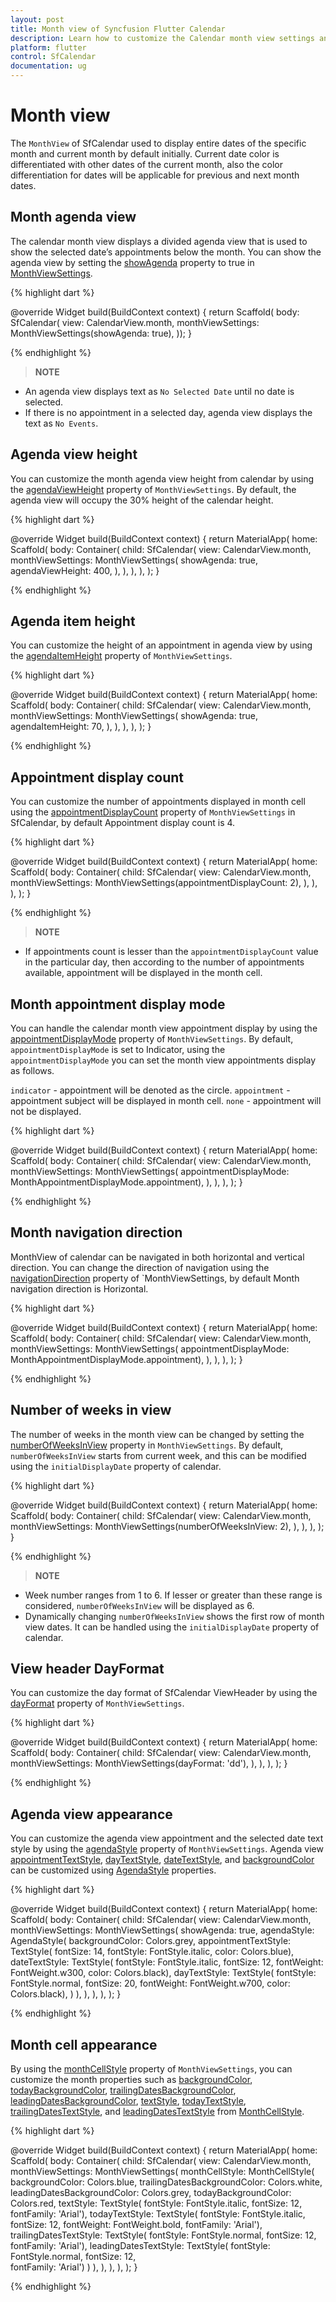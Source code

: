 ```yaml
---
layout: post
title: Month view of Syncfusion Flutter Calendar 
description: Learn how to customize the Calendar month view settings and its appearance in SfCalendar widget in Flutter
platform: flutter
control: SfCalendar
documentation: ug
---
```


# Month view

The `MonthView` of SfCalendar used to display entire dates of the specific month and current month by default initially. Current date color is differentiated with other dates of the current month, also the color differentiation for dates will be applicable for previous and next month dates.

## Month agenda view

The calendar month view displays a divided agenda view that is used to show the selected date’s appointments below the month. You can show the agenda view by setting the [showAgenda](https://pub.dev/documentation/syncfusion_flutter_calendar/latest/calendar/MonthViewSettings/showAgenda.html) property to true in [MonthViewSettings](https://pub.dev/documentation/syncfusion_flutter_calendar/latest/calendar/MonthViewSettings-class.html).

{% highlight dart %}

@override
Widget build(BuildContext context) {
	return Scaffold(
		body: SfCalendar(
			view: CalendarView.month,
			monthViewSettings: MonthViewSettings(showAgenda: true),
	));
}

{% endhighlight %}

>**NOTE**
* An agenda view displays text as `No Selected Date` until no date is selected.
* If there is no appointment in a selected day, agenda view displays the text as `No Events`.

## Agenda view height

You can customize the month agenda view height from calendar by using the [agendaViewHeight](https://pub.dev/documentation/syncfusion_flutter_calendar/latest/calendar/MonthViewSettings/agendaViewHeight.html) property of `MonthViewSettings`. By default, the agenda view will occupy the 30% height of the calendar height.

{% highlight dart %}

@override
Widget build(BuildContext context) {
	return MaterialApp(
		home: Scaffold(
			body: Container(
				child: SfCalendar(
					view: CalendarView.month,
					monthViewSettings: MonthViewSettings(
						showAgenda: true,
						agendaViewHeight: 400,
					),
				),
			),
		),
	);
}

{% endhighlight %}

## Agenda item height

You can customize the height of an appointment in agenda view by using the [agendaItemHeight](https://pub.dev/documentation/syncfusion_flutter_calendar/latest/calendar/MonthViewSettings/agendaItemHeight.html) property of `MonthViewSettings`.

{% highlight dart %}

@override
Widget build(BuildContext context) {
	return MaterialApp(
		home: Scaffold(
			body: Container(
				child: SfCalendar(
					view: CalendarView.month,
					monthViewSettings: MonthViewSettings(
						showAgenda: true,
						agendaItemHeight: 70,
					),
				),
			),
		),
	);
}

{% endhighlight %}

## Appointment display count

You can customize the number of appointments displayed in month cell using the [appointmentDisplayCount](https://pub.dev/documentation/syncfusion_flutter_calendar/latest/calendar/MonthViewSettings/appointmentDisplayCount.html) property of `MonthViewSettings` in SfCalendar, by default Appointment display count is 4.

{% highlight dart %}

@override
Widget build(BuildContext context) {
	return MaterialApp(
		home: Scaffold(
			body: Container(
				child: SfCalendar(
					view: CalendarView.month,
					monthViewSettings: MonthViewSettings(appointmentDisplayCount: 2),
				),
			),
		),
	);
}

{% endhighlight %}

>**NOTE**
* If appointments count is lesser than the `appointmentDisplayCount` value in the particular day, then according to the number of appointments available, appointment will be displayed in the month cell.

## Month appointment display mode

You can handle the calendar month view appointment display by using the [appointmentDisplayMode](https://pub.dev/documentation/syncfusion_flutter_calendar/latest/calendar/MonthViewSettings/appointmentDisplayMode.html) property of `MonthViewSettings`. By default, `appointmentDisplayMode` is set to Indicator, using the `appointmentDisplayMode` you can set the month view appointments display as follows.

`indicator` - appointment will be denoted as the circle.
`appointment` - appointment subject will be displayed in month cell.
`none` - appointment will not be displayed.

{% highlight dart %}

@override
Widget build(BuildContext context) {
	return MaterialApp(
		home: Scaffold(
			body: Container(
				child: SfCalendar(
					view: CalendarView.month,
					monthViewSettings: MonthViewSettings(
						appointmentDisplayMode:
							MonthAppointmentDisplayMode.appointment),
					),
				),
			),
		);
	}

{% endhighlight %}

## Month navigation direction

MonthView of calendar can be navigated in both horizontal and vertical direction. You can change the direction of navigation using the [navigationDirection](https://pub.dev/documentation/syncfusion_flutter_calendar/latest/calendar/MonthViewSettings/navigationDirection.html) property of `MonthViewSettings, by default Month navigation direction is Horizontal.

{% highlight dart %}

@override
Widget build(BuildContext context) {
	return MaterialApp(
		home: Scaffold(
			body: Container(
				child: SfCalendar(
					view: CalendarView.month,
					monthViewSettings: MonthViewSettings(
						appointmentDisplayMode:
							MonthAppointmentDisplayMode.appointment),
					),
				),
			),
		);
	}

{% endhighlight %}

## Number of weeks in view

The number of weeks in the month view can be changed by setting the [numberOfWeeksInView](https://pub.dev/documentation/syncfusion_flutter_calendar/latest/calendar/MonthViewSettings/numberOfWeeksInView.html) property in `MonthViewSettings`. By default, `numberOfWeeksInView` starts from current week, and this can be modified using the `initialDisplayDate` property of calendar.

{% highlight dart %}

@override
Widget build(BuildContext context) {
	return MaterialApp(
		home: Scaffold(
			body: Container(
				child: SfCalendar(
					view: CalendarView.month,
					monthViewSettings: MonthViewSettings(numberOfWeeksInView: 2),
				),
			),
		),
	);
}

{% endhighlight %}

>**NOTE**
* Week number ranges from 1 to 6. If lesser or greater than these range is considered, `numberOfWeeksInView` will be displayed as 6.
* Dynamically changing `numberOfWeeksInView` shows the first row of month view dates. It can be handled using the `initialDisplayDate` property of calendar.

## View header DayFormat

You can customize the day format of SfCalendar ViewHeader by using the [dayFormat](https://pub.dev/documentation/syncfusion_flutter_calendar/latest/calendar/MonthViewSettings/dayFormat.html) property of `MonthViewSettings`.

{% highlight dart %}

@override
Widget build(BuildContext context) {
	return MaterialApp(
		home: Scaffold(
			body: Container(
				child: SfCalendar(
					view: CalendarView.month,
					monthViewSettings: MonthViewSettings(dayFormat: 'dd'),
				),
			),
		),
	);
}

{% endhighlight %}

## Agenda view appearance

You can customize the agenda view appointment and the selected date text style by using the [agendaStyle](https://pub.dev/documentation/syncfusion_flutter_calendar/latest/calendar/MonthViewSettings/agendaStyle.html) property of `MonthViewSettings`. Agenda view [appointmentTextStyle](https://pub.dev/documentation/syncfusion_flutter_calendar/latest/calendar/AgendaStyle/appointmentTextStyle.html), [dayTextStyle](https://pub.dev/documentation/syncfusion_flutter_calendar/latest/calendar/AgendaStyle/dayTextStyle.html), [dateTextStyle](https://pub.dev/documentation/syncfusion_flutter_calendar/latest/calendar/AgendaStyle/dateTextStyle.html), and [backgroundColor](https://pub.dev/documentation/syncfusion_flutter_calendar/latest/calendar/AgendaStyle/backgroundColor.html) can be customized using [AgendaStyle](https://pub.dev/documentation/syncfusion_flutter_calendar/latest/calendar/AgendaStyle-class.html) properties.

{% highlight dart %}

@override
Widget build(BuildContext context) {
	return MaterialApp(
		home: Scaffold(
			body: Container(
				child: SfCalendar(
					view: CalendarView.month,
					monthViewSettings: MonthViewSettings(
						showAgenda: true,
						agendaStyle: AgendaStyle(
							backgroundColor: Colors.grey,
							appointmentTextStyle: TextStyle(
								fontSize: 14,
								fontStyle: FontStyle.italic,
								color: Colors.blue),
							dateTextStyle: TextStyle(
								fontStyle: FontStyle.italic,
								fontSize: 12,
								fontWeight: FontWeight.w300,
								color: Colors.black),
							dayTextStyle: TextStyle(
								fontStyle: FontStyle.normal,
								fontSize: 20,
								fontWeight: FontWeight.w700,
								color: Colors.black),
							)
						),
					),
				),
			),
		);
	}

{% endhighlight %}

## Month cell appearance

By using the [monthCellStyle](https://pub.dev/documentation/syncfusion_flutter_calendar/latest/calendar/MonthViewSettings/monthCellStyle.html) property of `MonthViewSettings`, you can customize the month properties such as [backgroundColor](https://pub.dev/documentation/syncfusion_flutter_calendar/latest/calendar/MonthCellStyle/backgroundColor.html), [todayBackgroundColor](https://pub.dev/documentation/syncfusion_flutter_calendar/latest/calendar/MonthCellStyle/todayBackgroundColor.html), [trailingDatesBackgroundColor](https://pub.dev/documentation/syncfusion_flutter_calendar/latest/calendar/MonthCellStyle/trailingDatesBackgroundColor.html), [leadingDatesBackgroundColor](https://pub.dev/documentation/syncfusion_flutter_calendar/latest/calendar/MonthCellStyle/leadingDatesBackgroundColor.html), [textStyle](https://pub.dev/documentation/syncfusion_flutter_calendar/latest/calendar/MonthCellStyle/textStyle.html), [todayTextStyle](https://pub.dev/documentation/syncfusion_flutter_calendar/latest/calendar/MonthCellStyle/todayTextStyle.html), [trailingDatesTextStyle](https://pub.dev/documentation/syncfusion_flutter_calendar/latest/calendar/MonthCellStyle/trailingDatesTextStyle.html), and [leadingDatesTextStyle](https://pub.dev/documentation/syncfusion_flutter_calendar/latest/calendar/MonthCellStyle/leadingDatesTextStyle.html) from [MonthCellStyle](https://pub.dev/documentation/syncfusion_flutter_calendar/latest/calendar/MonthCellStyle-class.html).

{% highlight dart %}

@override
Widget build(BuildContext context) {
	return MaterialApp(
		home: Scaffold(
			body: Container(
				child: SfCalendar(
					view: CalendarView.month,
					monthViewSettings: MonthViewSettings(
						monthCellStyle: MonthCellStyle(
							backgroundColor: Colors.blue,
							trailingDatesBackgroundColor: Colors.white,
							leadingDatesBackgroundColor: Colors.grey,
							todayBackgroundColor: Colors.red,
							textStyle: TextStyle(
								fontStyle: FontStyle.italic,
								fontSize: 12,
								fontFamily: 'Arial'),
							todayTextStyle: TextStyle(
								fontStyle: FontStyle.italic,
								fontSize: 12,
								fontWeight: FontWeight.bold,
								fontFamily: 'Arial'),
							trailingDatesTextStyle: TextStyle(
								fontStyle: FontStyle.normal,
								fontSize: 12,
								fontFamily: 'Arial'),
							leadingDatesTextStyle: TextStyle(
								fontStyle: FontStyle.normal,
								fontSize: 12,	
								fontFamily: 'Arial')
							)
						),
					),
				),
			),
		);
	}

{% endhighlight %}